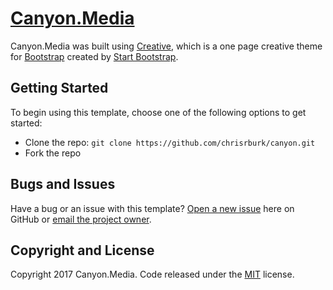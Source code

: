 # [Canyon.Media](http://canyon.media/)

Canyon.Media was built using [Creative](http://startbootstrap.com/template-overviews/creative/), which is a one page creative theme for [Bootstrap](http://getbootstrap.com/) created by [Start Bootstrap](http://startbootstrap.com/).

## Getting Started

To begin using this template, choose one of the following options to get started:
* Clone the repo: `git clone https://github.com/chrisrburk/canyon.git`
* Fork the repo

## Bugs and Issues

Have a bug or an issue with this template? [Open a new issue](https://github.com/chrisrburk/canyon/issues) here on GitHub or [email the project owner](mailto:chris@canyon.media).

## Copyright and License

Copyright 2017 Canyon.Media. Code released under the [MIT](https://github.com/chrisrburk/canyon/blob/master/LICENSE) license.
